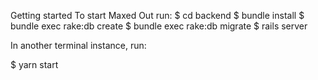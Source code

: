 Getting started
To start Maxed Out run:
$ cd backend
$ bundle install
$ bundle exec rake:db create
$ bundle exec rake:db migrate
$ rails server

In another terminal instance, run:

$ yarn start
